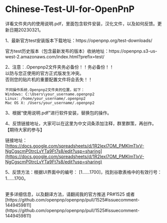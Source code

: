 # Chinese-Test-UI-for-OpenPnP
详看文件夹内的使用说明.pdf，里面包含软件安装，汉化文件，以及如何反馈。更新日期20230321。
<p>1、最新官方test安装版本下载地址：https://openpnp.org/test-downloads/</p>
<p> 官方test历史版本（包含最新发布的版本）收纳地址：https://openpnp.s3-us-west-2.amazonaws.com/index.html?prefix=test/</p>

<p>2、注意：.Openpnp2文件夹务必备份！！务必备份！！<br>以防与您正使用的官方正式版发生冲突。<br> 否则您的贴片机的重要配置文件将会丢失！！</p>

    不同操作系统.Openpnp2文件夹的位置，如下：
    Windows: C:\Users\your_username.openpnp2
    Linux: /home/your_username/.openpnp2
    Mac OS X: /Users/your_username/.openpnp2


<p>3、根据“使用说明.pdf”进行软件安装，替换包的操作。</p>



<p>4、反馈链接地址，大家可以在这里为中文词条添加注释，群里群策，再创作。【期待大家的参与】</p>

链接地址：[https://docs.google.com/spreadsheets/d/1R2Iexl7OM_PMKlmTlxV-NgCgscmP0trcLvYTa9Ft7s8/edit?usp=sharing](https://docs.google.com/spreadsheets/d/1R2Iexl7OM_PMKlmTlxV-NgCgscmP0trcLvYTa9Ft7s8/edit?usp=sharing)


<p>5、反馈方法：根据UI界面中的编号： [1……1700]，找到谷歌表格中的有效行号：1……1700。</p>
<br>
更多详细信息，以及翻译方法，请翻阅我的官方推送 PR#1525 或者 [https://github.com/openpnp/openpnp/pull/1525#issuecomment-1449459811](https://github.com/openpnp/openpnp/pull/1525#issuecomment-1449459811) <br><br><br><br>

